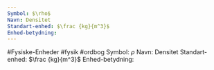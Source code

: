 ```yaml
---
Symbol: $\rho$
Navn: Densitet
Standart-enhed: $\frac {kg}{m^3}$
Enhed-betydning:
---
```

#Fysiske-Enheder #fysik #ordbog 
Symbol: $\rho$
Navn: Densitet
Standart-enhed: $\frac {kg}{m^3}$
Enhed-betydning: